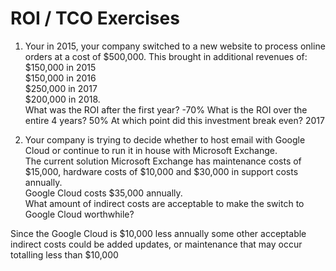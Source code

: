 # ROI / TCO Exercises

1. Your in 2015, your company switched to a new website to process online orders at a cost of $500,000. This brought in additional revenues of:  
$150,000 in 2015  
$150,000 in 2016  
$250,000 in 2017  
$200,000 in 2018.  
What was the ROI after the first year?  -70%
What is the ROI over the entire 4 years?  50%
At which point did this investment break even?  2017

2. Your company is trying to decide whether to host email with Google Cloud or continue to run it in house with Microsoft Exchange.  
The current solution Microsoft Exchange has maintenance costs of $15,000, hardware costs of $10,000 and $30,000 in support costs annually.   
Google Cloud costs $35,000 annually.  
What amount of indirect costs are acceptable to make the switch to Google Cloud worthwhile?

Since the Google Cloud is $10,000 less annually some other acceptable indirect costs could be added updates, or maintenance that may occur totalling less than $10,000 
